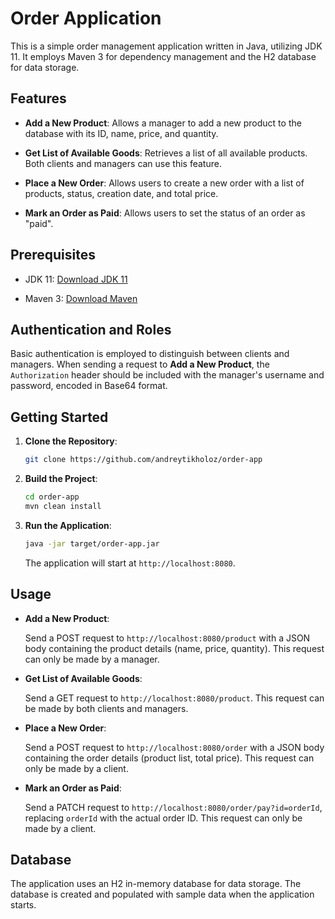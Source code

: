 # Order Application

This is a simple order management application written in Java, utilizing JDK 11. It employs Maven 3 for dependency management and the H2 database for data storage.

## Features

- **Add a New Product**: Allows a manager to add a new product to the database with its ID, name, price, and quantity.

- **Get List of Available Goods**: Retrieves a list of all available products. Both clients and managers can use this feature.

- **Place a New Order**: Allows users to create a new order with a list of products, status, creation date, and total price.

- **Mark an Order as Paid**: Allows users to set the status of an order as "paid".

## Prerequisites

- JDK 11: [Download JDK 11](https://www.oracle.com/java/technologies/javase/jdk11-archive-downloads.html)

- Maven 3: [Download Maven](https://maven.apache.org/download.cgi)

## Authentication and Roles

Basic authentication is employed to distinguish between clients and managers. When sending a request to **Add a New Product**, the `Authorization` header should be included with the manager's username and password, encoded in Base64 format.

## Getting Started

1. **Clone the Repository**:

    ```bash
    git clone https://github.com/andreytikholoz/order-app
    ```

2. **Build the Project**:

    ```bash
    cd order-app
    mvn clean install
    ```

3. **Run the Application**:

    ```bash
    java -jar target/order-app.jar
    ```

   The application will start at `http://localhost:8080`.

## Usage

- **Add a New Product**:

  Send a POST request to `http://localhost:8080/product` with a JSON body containing the product details (name, price, quantity). This request can only be made by a manager.

- **Get List of Available Goods**:

  Send a GET request to `http://localhost:8080/product`. This request can be made by both clients and managers.

- **Place a New Order**:

  Send a POST request to `http://localhost:8080/order` with a JSON body containing the order details (product list, total price). This request can only be made by a client.

- **Mark an Order as Paid**:

  Send a PATCH request to `http://localhost:8080/order/pay?id=orderId`, replacing `orderId` with the actual order ID. This request can only be made by a client.

## Database

The application uses an H2 in-memory database for data storage. The database is created and populated with sample data when the application starts.
